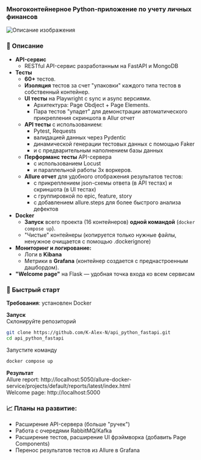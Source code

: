 ### Многоконтейнерное Python-приложение по учету личных финансов

![Описание изображения](https://raw.githubusercontent.com/K-Alex-N/assets/main/docker/main.png)

### 📄 Описание 
* **API-сервис**
  * RESTful API-сервис разработанным на FastAPI и MongoDB
* **Тесты**
  * **60+** тестов.
  * **Изоляция** тестов за счет "упаковки" каждого типа тестов в собственный контейнер. 
  * **UI тесты** на Playwright с sync и async версиями.
     * Архитектура: Page Obdject + Page Elements.
     * Пара тестов "упадет" для демонстрации автоматического прикрепления скриншота в Allur отчет
  * **API тесты** с использованием:
    * Pytest, Requests 
    * валидацией данных через Pydentic
    * динамической генерации тестовых данных с помощью Faker
    * и с предварительным наполнением базы данных
  * **Перформанс тесты** API-сервера
    * с использованием Locust
    * и параллельной работы 3х воркеров. 
  * **Allure отчет** для удобного отображения результатов тестов:
    * с прикреплением json-схемы ответа (в API тестах) и скриншота (в UI тестах) 
    * c группировкой по epic, feature, story
    * c добавлением allure.steps для более быстрого анализа дефектов 
* **Docker**
  * **Запуск** всего проекта (16 контейнеров) **одной командой** (`docker compose up`). 
  * "Чистые" контейнеры (копируется только нужные файлы, ненужное очищается с помощью .dockerignore)
* **Мониторинг и логирование:**
  * Логи в **Kibana**
  * Метрики в **Grafana** (контейнер создается с преднастроенным дашбордом). 
* **"Welcome page"** на Flask — удобная точка входа ко всем сервисам



### 🚀 Быстрый старт

**Требования**: установлен Docker

**Запуск**  
Склонируйте репозиторий
```bash
git clone https://github.com/K-Alex-N/api_python_fastapi.git
cd api_python_fastapi
```
Запустите команду
```bash
docker compose up
```
**Результат**  
Allure report: http://localhost:5050/allure-docker-service/projects/default/reports/latest/index.html  
Welcome page: http://localhost:5000


### 📈 Планы на развитие:
- Расширение API-сервера (больше "ручек")
- Работа с очередями RabbitMQ/Kafka
- Расширение тестов, расширение UI фрэймворка (добавить Page Components) 
- Перенос результатов тестов из Allure в Grafana



